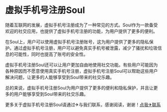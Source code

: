 # 虚拟手机号注册Soul

随着互联网的发展，虚拟手机号注册成为了一种常见的方式。Soul作为一款备受欢迎的社交应用，也提供了虚拟手机号注册的功能，为用户提供了更多的便利。

在Soul上，用户可以使用虚拟手机号注册账号，这为用户提供了更多的隐私保护。通过虚拟手机号注册，用户可以避免真实手机号被泄露，减少了骚扰和垃圾信息的可能性，同时也提高了账号的安全性。

虚拟手机号注册Soul还可以让用户更加自由地使用社交功能。有些用户可能因为各种原因而不愿意使用真实手机号注册，虚拟手机号注册Soul可以帮助这些用户解决问题，让更多的人能够享受到Soul带来的社交乐趣。

总的来说，虚拟手机号注册Soul为用户提供了更多的便利和隐私保护，并且让更多的用户能够享受到Soul带来的社交乐趣。

更多关于虚拟手机号注册Soul请通过✈与我们联系，感谢阅读，谢谢！[点我✈联系](https://sms.k02.cc)